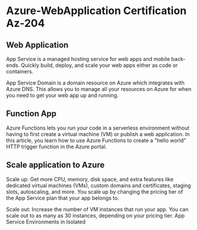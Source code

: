 # Azure-WebApplication Certification Az-204

## Web Application 
App Service is a managed hosting service for web apps and mobile back-ends. Quickly build, deploy, and scale your web apps either as code or containers.

App Service Domain is a domain resource on Azure which integrates with Azure DNS. This allows you to manage all your resources on Azure for when you need to get your web app up and running.


## Function App 
Azure Functions lets you run your code in a serverless environment without having to first create a virtual machine (VM) or publish a web application. In this article, you learn how to use Azure Functions to create a "hello world" HTTP trigger function in the Azure portal.

## Scale application to Azure

Scale up: Get more CPU, memory, disk space, and extra features like dedicated virtual machines (VMs), custom domains and certificates, staging slots, autoscaling, and more. You scale up by changing the pricing tier of the App Service plan that your app belongs to.

Scale out: Increase the number of VM instances that run your app. You can scale out to as many as 30 instances, depending on your pricing tier. App Service Environments in Isolated
